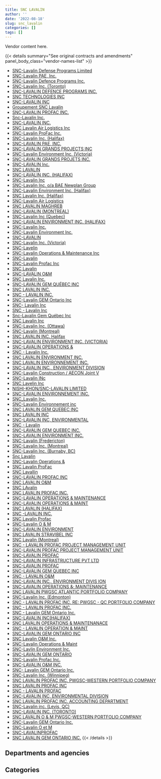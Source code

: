 ```yaml
---
title: SNC LAVALIN
author: ''
date: '2022-08-18'
slug: snc_lavalin
categories: []
tags: []
---
```


<script src="/rmarkdown-libs/htmlwidgets/htmlwidgets.js"></script>
<link href="/rmarkdown-libs/datatables-css/datatables-crosstalk.css" rel="stylesheet" />
<script src="/rmarkdown-libs/datatables-binding/datatables.js"></script>
<script src="/rmarkdown-libs/jquery/jquery-3.6.0.min.js"></script>
<link href="/rmarkdown-libs/dt-core-bootstrap/css/dataTables.bootstrap.min.css" rel="stylesheet" />
<link href="/rmarkdown-libs/dt-core-bootstrap/css/dataTables.bootstrap.extra.css" rel="stylesheet" />
<script src="/rmarkdown-libs/dt-core-bootstrap/js/jquery.dataTables.min.js"></script>
<script src="/rmarkdown-libs/dt-core-bootstrap/js/dataTables.bootstrap.min.js"></script>
<link href="/rmarkdown-libs/crosstalk/css/crosstalk.min.css" rel="stylesheet" />
<script src="/rmarkdown-libs/crosstalk/js/crosstalk.min.js"></script>
<script src="/rmarkdown-libs/htmlwidgets/htmlwidgets.js"></script>
<link href="/rmarkdown-libs/datatables-css/datatables-crosstalk.css" rel="stylesheet" />
<script src="/rmarkdown-libs/datatables-binding/datatables.js"></script>
<script src="/rmarkdown-libs/jquery/jquery-3.6.0.min.js"></script>
<link href="/rmarkdown-libs/dt-core-bootstrap/css/dataTables.bootstrap.min.css" rel="stylesheet" />
<link href="/rmarkdown-libs/dt-core-bootstrap/css/dataTables.bootstrap.extra.css" rel="stylesheet" />
<script src="/rmarkdown-libs/dt-core-bootstrap/js/jquery.dataTables.min.js"></script>
<script src="/rmarkdown-libs/dt-core-bootstrap/js/dataTables.bootstrap.min.js"></script>
<link href="/rmarkdown-libs/crosstalk/css/crosstalk.min.css" rel="stylesheet" />
<script src="/rmarkdown-libs/crosstalk/js/crosstalk.min.js"></script>

Vendor content here.

{{< details summary="See original contracts and amendments" panel_body_class="vendor-names-list" >}}
- [SNC-Lavalin Defense Programs Limited](https://search.open.canada.ca/en/ct/?sort=contract_value_f%20desc&page=1&search_text=%22SNC-Lavalin%20Defense%20Programs%20Limited%22)
- [SNC-Lavalin PAE, Inc.](https://search.open.canada.ca/en/ct/?sort=contract_value_f%20desc&page=1&search_text=%22SNC-Lavalin%20PAE%2c%20Inc.%22)
- [SNC-Lavalin Defence Programs Inc.](https://search.open.canada.ca/en/ct/?sort=contract_value_f%20desc&page=1&search_text=%22SNC-Lavalin%20Defence%20Programs%20Inc.%22)
- [SNC-Lavalin Inc. (Toronto)](https://search.open.canada.ca/en/ct/?sort=contract_value_f%20desc&page=1&search_text=%22SNC-Lavalin%20Inc.%20%28Toronto%29%22)
- [SNC-LAVALIN DEFENCE PROGRAMS INC.](https://search.open.canada.ca/en/ct/?sort=contract_value_f%20desc&page=1&search_text=%22SNC-LAVALIN%20DEFENCE%20PROGRAMS%20INC.%22)
- [SNC TECHNOLOGIES INC](https://search.open.canada.ca/en/ct/?sort=contract_value_f%20desc&page=1&search_text=%22SNC%20TECHNOLOGIES%20INC%22)
- [SNC-LAVALIN INC](https://search.open.canada.ca/en/ct/?sort=contract_value_f%20desc&page=1&search_text=%22SNC-LAVALIN%20INC%22)
- [Groupement SNC Lavalin](https://search.open.canada.ca/en/ct/?sort=contract_value_f%20desc&page=1&search_text=%22Groupement%20SNC%20Lavalin%22)
- [SNC-LAVALIN PROFAC INC.](https://search.open.canada.ca/en/ct/?sort=contract_value_f%20desc&page=1&search_text=%22SNC-LAVALIN%20PROFAC%20INC.%22)
- [Snc-Lavalin Inc.](https://search.open.canada.ca/en/ct/?sort=contract_value_f%20desc&page=1&search_text=%22Snc-Lavalin%20Inc.%22)
- [SNC-LAVALIN INC.](https://search.open.canada.ca/en/ct/?sort=contract_value_f%20desc&page=1&search_text=%22SNC-LAVALIN%20INC.%22)
- [SNC Lavalin Air Logistics Inc](https://search.open.canada.ca/en/ct/?sort=contract_value_f%20desc&page=1&search_text=%22SNC%20Lavalin%20Air%20Logistics%20Inc%22)
- [SNC-Lavalin ProFac Inc.](https://search.open.canada.ca/en/ct/?sort=contract_value_f%20desc&page=1&search_text=%22SNC-Lavalin%20ProFac%20Inc.%22)
- [SNC-Lavalin Inc. (Halifax)](https://search.open.canada.ca/en/ct/?sort=contract_value_f%20desc&page=1&search_text=%22SNC-Lavalin%20Inc.%20%28Halifax%29%22)
- [SNC-LAVALIN PAE, INC.](https://search.open.canada.ca/en/ct/?sort=contract_value_f%20desc&page=1&search_text=%22SNC-LAVALIN%20PAE%2c%20INC.%22)
- [SNC-LAVALIN GRANDS PROJECTS INC](https://search.open.canada.ca/en/ct/?sort=contract_value_f%20desc&page=1&search_text=%22SNC-LAVALIN%20GRANDS%20PROJECTS%20INC%22)
- [SNC-Lavalin Environment Inc. (Victoria)](https://search.open.canada.ca/en/ct/?sort=contract_value_f%20desc&page=1&search_text=%22SNC-Lavalin%20Environment%20Inc.%20%20%28Victoria%29%22)
- [SNC-LAVALIN GRANDS PROJETS INC.](https://search.open.canada.ca/en/ct/?sort=contract_value_f%20desc&page=1&search_text=%22SNC-LAVALIN%20GRANDS%20PROJETS%20INC.%22)
- [SNC-LAVALIN Inc.](https://search.open.canada.ca/en/ct/?sort=contract_value_f%20desc&page=1&search_text=%22SNC-LAVALIN%20Inc.%22)
- [SNC LAVALIN](https://search.open.canada.ca/en/ct/?sort=contract_value_f%20desc&page=1&search_text=%22SNC%20LAVALIN%22)
- [SNC-LAVALIN INC. (HALIFAX)](https://search.open.canada.ca/en/ct/?sort=contract_value_f%20desc&page=1&search_text=%22SNC-LAVALIN%20INC.%20%28HALIFAX%29%22)
- [SNC-Lavalin Inc](https://search.open.canada.ca/en/ct/?sort=contract_value_f%20desc&page=1&search_text=%22SNC-Lavalin%20Inc%22)
- [SNC-Lavalin Inc. o/a BAE Newplan Group](https://search.open.canada.ca/en/ct/?sort=contract_value_f%20desc&page=1&search_text=%22SNC-Lavalin%20Inc.%20o%2fa%20BAE%20Newplan%20Group%22)
- [SNC-Lavalin Environment Inc. (Halifax)](https://search.open.canada.ca/en/ct/?sort=contract_value_f%20desc&page=1&search_text=%22SNC-Lavalin%20Environment%20Inc.%20%28Halifax%29%22)
- [SNC Lavalin Inc. (Halifax)](https://search.open.canada.ca/en/ct/?sort=contract_value_f%20desc&page=1&search_text=%22SNC%20Lavalin%20Inc.%20%28Halifax%29%22)
- [SNC-Lavalin Air Logistics](https://search.open.canada.ca/en/ct/?sort=contract_value_f%20desc&page=1&search_text=%22SNC-Lavalin%20Air%20Logistics%22)
- [SNC LAVALIN MAGHREB](https://search.open.canada.ca/en/ct/?sort=contract_value_f%20desc&page=1&search_text=%22SNC%20LAVALIN%20MAGHREB%22)
- [SNC-LAVALIN (MONTREAL)](https://search.open.canada.ca/en/ct/?sort=contract_value_f%20desc&page=1&search_text=%22SNC-LAVALIN%20%28MONTREAL%29%22)
- [SNC-Lavalin Inc (Quebec)](https://search.open.canada.ca/en/ct/?sort=contract_value_f%20desc&page=1&search_text=%22SNC-Lavalin%20Inc%20%28Quebec%29%22)
- [SNC-LAVALIN ENVIRONMENT INC. (HALIFAX)](https://search.open.canada.ca/en/ct/?sort=contract_value_f%20desc&page=1&search_text=%22SNC-LAVALIN%20ENVIRONMENT%20INC.%20%28HALIFAX%29%22)
- [SNC-Lavalin Inc.](https://search.open.canada.ca/en/ct/?sort=contract_value_f%20desc&page=1&search_text=%22SNC-Lavalin%20Inc.%22)
- [SNC-Lavalin Environment Inc.](https://search.open.canada.ca/en/ct/?sort=contract_value_f%20desc&page=1&search_text=%22SNC-Lavalin%20Environment%20Inc.%22)
- [SNC-LAVALIN](https://search.open.canada.ca/en/ct/?sort=contract_value_f%20desc&page=1&search_text=%22SNC-LAVALIN%22)
- [SNC-Lavalin Inc. (Victoria)](https://search.open.canada.ca/en/ct/?sort=contract_value_f%20desc&page=1&search_text=%22SNC-Lavalin%20Inc.%20%20%28Victoria%29%22)
- [SNC-Lavelin](https://search.open.canada.ca/en/ct/?sort=contract_value_f%20desc&page=1&search_text=%22SNC-Lavelin%22)
- [SNC-Lavalin Operations & Maintenance Inc](https://search.open.canada.ca/en/ct/?sort=contract_value_f%20desc&page=1&search_text=%22SNC-Lavalin%20Operations%20%26%20Maintenance%20Inc%22)
- [SNC-Lavalin](https://search.open.canada.ca/en/ct/?sort=contract_value_f%20desc&page=1&search_text=%22SNC-Lavalin%22)
- [SNC-Lavalin Profac Inc](https://search.open.canada.ca/en/ct/?sort=contract_value_f%20desc&page=1&search_text=%22SNC-Lavalin%20Profac%20Inc%22)
- [SNC Lavalin](https://search.open.canada.ca/en/ct/?sort=contract_value_f%20desc&page=1&search_text=%22SNC%20Lavalin%22)
- [SNC-LAVALIN O&M](https://search.open.canada.ca/en/ct/?sort=contract_value_f%20desc&page=1&search_text=%22SNC-LAVALIN%20O%26M%22)
- [SNC Lavalin Inc.](https://search.open.canada.ca/en/ct/?sort=contract_value_f%20desc&page=1&search_text=%22SNC%20Lavalin%20Inc.%22)
- [SNC-LAVALIN GEM QUÉBEC INC](https://search.open.canada.ca/en/ct/?sort=contract_value_f%20desc&page=1&search_text=%22SNC-LAVALIN%20GEM%20QU%c3%89BEC%20INC%22)
- [SNC LAVALIN INC.](https://search.open.canada.ca/en/ct/?sort=contract_value_f%20desc&page=1&search_text=%22SNC%20LAVALIN%20INC.%22)
- [SNC - LAVALIN INC.](https://search.open.canada.ca/en/ct/?sort=contract_value_f%20desc&page=1&search_text=%22SNC%20-%20LAVALIN%20INC.%22)
- [SNC-Lavalin GEM Ontario Inc](https://search.open.canada.ca/en/ct/?sort=contract_value_f%20desc&page=1&search_text=%22SNC-Lavalin%20GEM%20Ontario%20Inc%22)
- [SNC- Lavalin Inc](https://search.open.canada.ca/en/ct/?sort=contract_value_f%20desc&page=1&search_text=%22SNC-%20Lavalin%20Inc%22)
- [SNC - Lavalin Inc](https://search.open.canada.ca/en/ct/?sort=contract_value_f%20desc&page=1&search_text=%22SNC%20-%20Lavalin%20Inc%22)
- [Snc-Lavalin Gem Québec Inc](https://search.open.canada.ca/en/ct/?sort=contract_value_f%20desc&page=1&search_text=%22Snc-Lavalin%20Gem%20Qu%c3%a9bec%20Inc%22)
- [SNC Lavalin Inc](https://search.open.canada.ca/en/ct/?sort=contract_value_f%20desc&page=1&search_text=%22SNC%20Lavalin%20Inc%22)
- [SNC-Lavalin Inc. (Ottawa)](https://search.open.canada.ca/en/ct/?sort=contract_value_f%20desc&page=1&search_text=%22SNC-Lavalin%20Inc.%20%28Ottawa%29%22)
- [SNC-Lavalin (Montreal)](https://search.open.canada.ca/en/ct/?sort=contract_value_f%20desc&page=1&search_text=%22SNC-Lavalin%20%28Montreal%29%22)
- [SNC LAVALIN INC. Halifax](https://search.open.canada.ca/en/ct/?sort=contract_value_f%20desc&page=1&search_text=%22SNC%20LAVALIN%20INC.%20Halifax%22)
- [SNC-LAVALIN ENVIRONMENT INC. (VICTORIA)](https://search.open.canada.ca/en/ct/?sort=contract_value_f%20desc&page=1&search_text=%22SNC-LAVALIN%20ENVIRONMENT%20INC.%20%20%28VICTORIA%29%22)
- [SNC-LAVALIN OPERATIONS &](https://search.open.canada.ca/en/ct/?sort=contract_value_f%20desc&page=1&search_text=%22SNC-LAVALIN%20OPERATIONS%20%26%22)
- [SNC - Lavalin Inc.](https://search.open.canada.ca/en/ct/?sort=contract_value_f%20desc&page=1&search_text=%22SNC%20-%20Lavalin%20Inc.%22)
- [SNC LAVALIN ENVIRONMENT INC.](https://search.open.canada.ca/en/ct/?sort=contract_value_f%20desc&page=1&search_text=%22SNC%20LAVALIN%20ENVIRONMENT%20INC.%22)
- [SNC LAVALIN ENVIRONNEMENT INC.](https://search.open.canada.ca/en/ct/?sort=contract_value_f%20desc&page=1&search_text=%22SNC%20LAVALIN%20ENVIRONNEMENT%20INC.%22)
- [SNC-LAVALIN INC., ENVIRONMENT DIVISION](https://search.open.canada.ca/en/ct/?sort=contract_value_f%20desc&page=1&search_text=%22SNC-LAVALIN%20INC.%2c%20ENVIRONMENT%20DIVISION%22)
- [SNC-Lavalin Construction / AECON Joint V](https://search.open.canada.ca/en/ct/?sort=contract_value_f%20desc&page=1&search_text=%22SNC-Lavalin%20Construction%20%2f%20AECON%20Joint%20V%22)
- [SNC-Lavalin INc](https://search.open.canada.ca/en/ct/?sort=contract_value_f%20desc&page=1&search_text=%22SNC-Lavalin%20INc%22)
- [SNC Lavelin Inc](https://search.open.canada.ca/en/ct/?sort=contract_value_f%20desc&page=1&search_text=%22SNC%20Lavelin%20Inc%22)
- [NISHI-KHON/SNC-LAVALIN LIMITED](https://search.open.canada.ca/en/ct/?sort=contract_value_f%20desc&page=1&search_text=%22NISHI-KHON%2fSNC-LAVALIN%20LIMITED%22)
- [SNC-LAVALIN ENVIRONNEMENT INC.](https://search.open.canada.ca/en/ct/?sort=contract_value_f%20desc&page=1&search_text=%22SNC-LAVALIN%20ENVIRONNEMENT%20INC.%22)
- [SNC_Lavalin Inc.](https://search.open.canada.ca/en/ct/?sort=contract_value_f%20desc&page=1&search_text=%22SNC_Lavalin%20Inc.%22)
- [SNC-Lavalin Environnement inc](https://search.open.canada.ca/en/ct/?sort=contract_value_f%20desc&page=1&search_text=%22SNC-Lavalin%20Environnement%20inc%22)
- [SNC LAVALIN GEM QUEBEC INC](https://search.open.canada.ca/en/ct/?sort=contract_value_f%20desc&page=1&search_text=%22SNC%20LAVALIN%20GEM%20QUEBEC%20INC%22)
- [SNC LAVALIN INC](https://search.open.canada.ca/en/ct/?sort=contract_value_f%20desc&page=1&search_text=%22SNC%20LAVALIN%20INC%22)
- [SNC-LAVALIN INC, ENVIRONMENTAL](https://search.open.canada.ca/en/ct/?sort=contract_value_f%20desc&page=1&search_text=%22SNC-LAVALIN%20INC%2c%20ENVIRONMENTAL%22)
- [SNC - Lavalin](https://search.open.canada.ca/en/ct/?sort=contract_value_f%20desc&page=1&search_text=%22SNC%20-%20Lavalin%22)
- [SNC-LAVALIN GEM QUEBEC INC.](https://search.open.canada.ca/en/ct/?sort=contract_value_f%20desc&page=1&search_text=%22SNC-LAVALIN%20GEM%20QUEBEC%20INC.%22)
- [SNC-LAVALIN ENVIRONMENT INC.](https://search.open.canada.ca/en/ct/?sort=contract_value_f%20desc&page=1&search_text=%22SNC-LAVALIN%20ENVIRONMENT%20INC.%22)
- [SNC-Lavalin (Fredericton)](https://search.open.canada.ca/en/ct/?sort=contract_value_f%20desc&page=1&search_text=%22SNC-Lavalin%20%28Fredericton%29%22)
- [SNC-Lavalin Inc. (Montreal)](https://search.open.canada.ca/en/ct/?sort=contract_value_f%20desc&page=1&search_text=%22SNC-Lavalin%20Inc.%20%28Montreal%29%22)
- [SNC-Lavalin Inc. (Burnaby, BC)](https://search.open.canada.ca/en/ct/?sort=contract_value_f%20desc&page=1&search_text=%22SNC-Lavalin%20Inc.%20%28Burnaby%2c%20BC%29%22)
- [Snc Lavalin](https://search.open.canada.ca/en/ct/?sort=contract_value_f%20desc&page=1&search_text=%22Snc%20Lavalin%22)
- [SNC-Lavalin Operations &](https://search.open.canada.ca/en/ct/?sort=contract_value_f%20desc&page=1&search_text=%22SNC-Lavalin%20Operations%20%26%22)
- [SNC Lavalin ProFac](https://search.open.canada.ca/en/ct/?sort=contract_value_f%20desc&page=1&search_text=%22SNC%20Lavalin%20ProFac%22)
- [SNC Lavallin](https://search.open.canada.ca/en/ct/?sort=contract_value_f%20desc&page=1&search_text=%22SNC%20Lavallin%22)
- [SNC-LAVALIN PROFAC INC](https://search.open.canada.ca/en/ct/?sort=contract_value_f%20desc&page=1&search_text=%22SNC-LAVALIN%20PROFAC%20INC%22)
- [SNC LAVALIN O&M](https://search.open.canada.ca/en/ct/?sort=contract_value_f%20desc&page=1&search_text=%22SNC%20LAVALIN%20O%26M%22)
- [SNC LAvalin](https://search.open.canada.ca/en/ct/?sort=contract_value_f%20desc&page=1&search_text=%22SNC%20LAvalin%22)
- [SNC LAVALIN PROFAC INC.](https://search.open.canada.ca/en/ct/?sort=contract_value_f%20desc&page=1&search_text=%22SNC%20LAVALIN%20PROFAC%20INC.%22)
- [SNC-LAVALIN OPERATIONS & MAINTENANCE](https://search.open.canada.ca/en/ct/?sort=contract_value_f%20desc&page=1&search_text=%22SNC-LAVALIN%20OPERATIONS%20%26%20MAINTENANCE%22)
- [SNC-LAVALIN OPERATIONS & MAINT](https://search.open.canada.ca/en/ct/?sort=contract_value_f%20desc&page=1&search_text=%22SNC-LAVALIN%20OPERATIONS%20%26%20MAINT%22)
- [SNC LAVALIN (HALIFAX)](https://search.open.canada.ca/en/ct/?sort=contract_value_f%20desc&page=1&search_text=%22SNC%20LAVALIN%20%28HALIFAX%29%22)
- [SNC -LAVALIN INC.](https://search.open.canada.ca/en/ct/?sort=contract_value_f%20desc&page=1&search_text=%22SNC%20-LAVALIN%20INC.%22)
- [SNC Lavalin Profac](https://search.open.canada.ca/en/ct/?sort=contract_value_f%20desc&page=1&search_text=%22SNC%20Lavalin%20Profac%22)
- [SNC-Lavalin O & M](https://search.open.canada.ca/en/ct/?sort=contract_value_f%20desc&page=1&search_text=%22SNC-Lavalin%20O%20%26%20M%22)
- [SNC-LAVALIN ENVIRONMENT](https://search.open.canada.ca/en/ct/?sort=contract_value_f%20desc&page=1&search_text=%22SNC-LAVALIN%20ENVIRONMENT%22)
- [SNC LAVALIN STRAVIBEL INC](https://search.open.canada.ca/en/ct/?sort=contract_value_f%20desc&page=1&search_text=%22SNC%20LAVALIN%20STRAVIBEL%20INC%22)
- [SNC Lavalin (Montreal)](https://search.open.canada.ca/en/ct/?sort=contract_value_f%20desc&page=1&search_text=%22SNC%20Lavalin%20%28Montreal%29%22)
- [SNC - LAVALIN PROFAC PROJECT MANAGEMENT UNIT](https://search.open.canada.ca/en/ct/?sort=contract_value_f%20desc&page=1&search_text=%22SNC%20-%20LAVALIN%20PROFAC%20PROJECT%20MANAGEMENT%20UNIT%22)
- [SNC-LAVALIN PROFAC PROJECT MANAGEMENT UNIT](https://search.open.canada.ca/en/ct/?sort=contract_value_f%20desc&page=1&search_text=%22SNC-LAVALIN%20%20PROFAC%20PROJECT%20MANAGEMENT%20UNIT%22)
- [SNC-LAVALIN PROFAC](https://search.open.canada.ca/en/ct/?sort=contract_value_f%20desc&page=1&search_text=%22SNC-LAVALIN%20PROFAC%22)
- [SNC-LAVALIN INFRASTRUCTURE PVT LTD](https://search.open.canada.ca/en/ct/?sort=contract_value_f%20desc&page=1&search_text=%22SNC-LAVALIN%20INFRASTRUCTURE%20PVT%20LTD%22)
- [SNC-LAVALIN PROFAC](https://search.open.canada.ca/en/ct/?sort=contract_value_f%20desc&page=1&search_text=%22SNC-LAVALIN%20%20PROFAC%22)
- [SNC-LAVALIN GEM QUEBEC INC](https://search.open.canada.ca/en/ct/?sort=contract_value_f%20desc&page=1&search_text=%22SNC-LAVALIN%20GEM%20QUEBEC%20INC%22)
- [SNC - LAVALIN O&M](https://search.open.canada.ca/en/ct/?sort=contract_value_f%20desc&page=1&search_text=%22SNC%20-%20LAVALIN%20O%26M%22)
- [SNC-LAVALIN INC., ENVIRONMENT DIVIS ION](https://search.open.canada.ca/en/ct/?sort=contract_value_f%20desc&page=1&search_text=%22SNC-LAVALIN%20INC.%2c%20ENVIRONMENT%20DIVIS%20ION%22)
- [SNC-LAVALIN OPERATIONS &; MAINTENANCE](https://search.open.canada.ca/en/ct/?sort=contract_value_f%20desc&page=1&search_text=%22SNC-LAVALIN%20OPERATIONS%20%26%3b%20MAINTENANCE%22)
- [SNC LAVALIN PWGSC ATLANTIC PORTFOLIO COMPANY](https://search.open.canada.ca/en/ct/?sort=contract_value_f%20desc&page=1&search_text=%22SNC%20LAVALIN%20PWGSC%20ATLANTIC%20PORTFOLIO%20COMPANY%22)
- [SNC-Lavalin Inc. (Edmonton)](https://search.open.canada.ca/en/ct/?sort=contract_value_f%20desc&page=1&search_text=%22SNC-Lavalin%20Inc.%20%28Edmonton%29%22)
- [SNC - LAVALIN PROFAC INC. RE: PWGSC - QC PORTFOLIO COMPANY](https://search.open.canada.ca/en/ct/?sort=contract_value_f%20desc&page=1&search_text=%22SNC%20-%20LAVALIN%20PROFAC%20INC.%20RE%3a%20PWGSC%20-%20QC%20PORTFOLIO%20COMPANY%22)
- [SNC - LAVALIN PROFAC INC.](https://search.open.canada.ca/en/ct/?sort=contract_value_f%20desc&page=1&search_text=%22SNC%20-%20LAVALIN%20PROFAC%20INC.%22)
- [SNC - Lavalin GEM Ontario Inc.](https://search.open.canada.ca/en/ct/?sort=contract_value_f%20desc&page=1&search_text=%22SNC%20-%20Lavalin%20GEM%20Ontario%20Inc.%22)
- [SNC-LAVALIN INC(HALIFAX)](https://search.open.canada.ca/en/ct/?sort=contract_value_f%20desc&page=1&search_text=%22SNC-LAVALIN%20INC%28HALIFAX%29%22)
- [SNC LAVALIN OPERATIONS & MAINTENANACE](https://search.open.canada.ca/en/ct/?sort=contract_value_f%20desc&page=1&search_text=%22SNC%20LAVALIN%20OPERATIONS%20%26%20MAINTENANACE%22)
- [SNC - LAVALIN OPERATION & MAINT](https://search.open.canada.ca/en/ct/?sort=contract_value_f%20desc&page=1&search_text=%22SNC%20-%20LAVALIN%20OPERATION%20%26%20MAINT%22)
- [SNC-LAVALIN GEM ONTARIO INC](https://search.open.canada.ca/en/ct/?sort=contract_value_f%20desc&page=1&search_text=%22SNC-LAVALIN%20GEM%20ONTARIO%20INC%22)
- [SNC Lavalin O&M Inc.](https://search.open.canada.ca/en/ct/?sort=contract_value_f%20desc&page=1&search_text=%22SNC%20Lavalin%20O%26M%20Inc.%22)
- [SNC-Lavalin Operations & Maint](https://search.open.canada.ca/en/ct/?sort=contract_value_f%20desc&page=1&search_text=%22SNC-Lavalin%20Operations%20%26%20Maint%22)
- [SNC-Lavlin Environment Inc.](https://search.open.canada.ca/en/ct/?sort=contract_value_f%20desc&page=1&search_text=%22SNC-Lavlin%20Environment%20Inc.%22)
- [SNC-LAVALIN GEM ONTARIO](https://search.open.canada.ca/en/ct/?sort=contract_value_f%20desc&page=1&search_text=%22SNC-LAVALIN%20GEM%20ONTARIO%22)
- [SNC-Lavalin Profac Inc.](https://search.open.canada.ca/en/ct/?sort=contract_value_f%20desc&page=1&search_text=%22SNC-Lavalin%20Profac%20Inc.%22)
- [SNC-LAVALIN O&M INC.](https://search.open.canada.ca/en/ct/?sort=contract_value_f%20desc&page=1&search_text=%22SNC-LAVALIN%20O%26M%20INC.%22)
- [SNC- Lavalin GEM Ontario Inc.](https://search.open.canada.ca/en/ct/?sort=contract_value_f%20desc&page=1&search_text=%22SNC-%20Lavalin%20%20GEM%20Ontario%20Inc.%22)
- [SNC-Lavalin Inc. (Winnipeg)](https://search.open.canada.ca/en/ct/?sort=contract_value_f%20desc&page=1&search_text=%22SNC-Lavalin%20Inc.%20%28Winnipeg%29%22)
- [SNC LAVALIN PROFAC INC. PWGSC-WESTERN PORTFOLIO COMPANY](https://search.open.canada.ca/en/ct/?sort=contract_value_f%20desc&page=1&search_text=%22SNC%20LAVALIN%20PROFAC%20INC.%20PWGSC-WESTERN%20PORTFOLIO%20COMPANY%22)
- [SNC LAVALIN PROFAC INC](https://search.open.canada.ca/en/ct/?sort=contract_value_f%20desc&page=1&search_text=%22SNC%20LAVALIN%20PROFAC%20INC%22)
- [SNC - LAVALIN PROFAC](https://search.open.canada.ca/en/ct/?sort=contract_value_f%20desc&page=1&search_text=%22SNC%20-%20LAVALIN%20PROFAC%22)
- [SNC-LAVALIN INC, ENVIRONMENTAL DIVISION](https://search.open.canada.ca/en/ct/?sort=contract_value_f%20desc&page=1&search_text=%22SNC-LAVALIN%20INC%2c%20ENVIRONMENTAL%20DIVISION%22)
- [SNC LAVALIN PROFAC INC. ACCOUNTING DEPARTMENT](https://search.open.canada.ca/en/ct/?sort=contract_value_f%20desc&page=1&search_text=%22SNC%20LAVALIN%20PROFAC%20INC.%20ACCOUNTING%20DEPARTMENT%22)
- [SNC-Lavalin inc. (Levis, QC)](https://search.open.canada.ca/en/ct/?sort=contract_value_f%20desc&page=1&search_text=%22SNC-Lavalin%20inc.%20%28Levis%2c%20QC%29%22)
- [SNC-LAVALIN INC. (TORONTO)](https://search.open.canada.ca/en/ct/?sort=contract_value_f%20desc&page=1&search_text=%22SNC-LAVALIN%20INC.%20%28TORONTO%29%22)
- [SNC LAVALIN O & M PWGSC-WESTERN PORTFOLIO COMPANY](https://search.open.canada.ca/en/ct/?sort=contract_value_f%20desc&page=1&search_text=%22SNC%20LAVALIN%20O%20%26%20M%20PWGSC-WESTERN%20PORTFOLIO%20COMPANY%22)
- [SNC-Lavalin GEM Ontario Inc.](https://search.open.canada.ca/en/ct/?sort=contract_value_f%20desc&page=1&search_text=%22SNC-Lavalin%20GEM%20Ontario%20Inc.%22)
- [SNC-Lavalin O et M](https://search.open.canada.ca/en/ct/?sort=contract_value_f%20desc&page=1&search_text=%22SNC-Lavalin%20O%20et%20M%22)
- [SNC-LAVALINPROFAC](https://search.open.canada.ca/en/ct/?sort=contract_value_f%20desc&page=1&search_text=%22SNC-LAVALINPROFAC%22)
- [SNC LAVALIN GEM ONTARIO INC.](https://search.open.canada.ca/en/ct/?sort=contract_value_f%20desc&page=1&search_text=%22SNC%20LAVALIN%20GEM%20ONTARIO%20INC.%22)
{{< /details >}}

## Departments and agencies

<div id="htmlwidget-1" style="width:100%;height:auto;" class="datatables html-widget"></div>
<script type="application/json" data-for="htmlwidget-1">{"x":{"style":"bootstrap","filter":"none","vertical":false,"data":[["<a href=\"/departments/aafc-aac/\">Agriculture and Agri-Food Canada<\/a>","<a href=\"/departments/aandc-aadnc/\">Crown-Indigenous Relations and Northern Affairs Canada<\/a>","<a href=\"/departments/cer-rec/\">Canada Energy Regulator<\/a>","<a href=\"/departments/csc-scc/\">Correctional Service of Canada<\/a>","<a href=\"/departments/dfatd-maecd/\">Global Affairs Canada<\/a>","<a href=\"/departments/dfo-mpo/\">Fisheries and Oceans Canada<\/a>","<a href=\"/departments/dnd-mdn/\">National Defence<\/a>","<a href=\"/departments/ec/\">Environment and Climate Change Canada<\/a>","<a href=\"/departments/ic/\">Innovation, Science and Economic Development Canada<\/a>","<a href=\"/departments/isc-sac/\">Indigenous Services Canada<\/a>","<a href=\"/departments/nrc-cnrc/\">National Research Council Canada<\/a>","<a href=\"/departments/nrcan-rncan/\">Natural Resources Canada<\/a>","<a href=\"/departments/pc/\">Parks Canada<\/a>","<a href=\"/departments/pwgsc-tpsgc/\">Public Services and Procurement Canada<\/a>","<a href=\"/departments/rcmp-grc/\">Royal Canadian Mounted Police<\/a>","<a href=\"/departments/tc/\">Transport Canada<\/a>"],[null,497767.85,47796.53,null,null,361248.54,153843677.26,null,14474.46,60065.88,1252446.03,null,2965161.1,14826365.35,null,13198.4],[null,113326.93,47411.52,16950,null,279288.07,95892343.98,392711.09,26477.36,76370.6,486111.38,0,3072897.05,15315367.89,31500,334376.66],[11772.87,340809.74,21721.3,10229.62,43945.7,2486427.59,66092220.85,1496019.71,37860.43,53150.32,491672.08,0,2836191.63,13889114.47,null,176304.07],[null,370845.07,16320.65,null,153662.72,243447.47,66609604.46,1417783.11,69407.42,null,79969.2,0,1929511.3,14837632.39,24373.66,227889.47]],"container":"<table class=\"table table-striped table-hover row-border order-column display\">\n  <thead>\n    <tr>\n      <th>Department<\/th>\n      <th>2017-2018<\/th>\n      <th>2018-2019<\/th>\n      <th>2019-2020<\/th>\n      <th>2020-2021<\/th>\n    <\/tr>\n  <\/thead>\n<\/table>","options":{"order":[[4,"desc"]],"pageLength":10,"autoWidth":true,"columnDefs":[{"targets":1,"render":"function(data, type, row, meta) {\n    return type !== 'display' ? data : DTWidget.formatCurrency(data, \"$\", 2, 3, \",\", \".\", true, null);\n  }"},{"targets":2,"render":"function(data, type, row, meta) {\n    return type !== 'display' ? data : DTWidget.formatCurrency(data, \"$\", 2, 3, \",\", \".\", true, null);\n  }"},{"targets":3,"render":"function(data, type, row, meta) {\n    return type !== 'display' ? data : DTWidget.formatCurrency(data, \"$\", 2, 3, \",\", \".\", true, null);\n  }"},{"targets":4,"render":"function(data, type, row, meta) {\n    return type !== 'display' ? data : DTWidget.formatCurrency(data, \"$\", 2, 3, \",\", \".\", true, null);\n  }"},{"width":"16%","targets":[1,2,3,4]},{"className":"dt-right","targets":[1,2,3,4]}],"orderClasses":false}},"evals":["options.columnDefs.0.render","options.columnDefs.1.render","options.columnDefs.2.render","options.columnDefs.3.render"],"jsHooks":[]}</script>

## Categories

<div id="htmlwidget-2" style="width:100%;height:auto;" class="datatables html-widget"></div>
<script type="application/json" data-for="htmlwidget-2">{"x":{"style":"bootstrap","filter":"none","vertical":false,"data":[["<a href=\"/categories/1_facilities_and_construction/\">Facilities and construction<\/a>","<a href=\"/categories/11_defence/\">Defence<\/a>","<a href=\"/categories/2_professional_services/\">Professional services<\/a>","<a href=\"/categories/3_information_technology/\">Information technology<\/a>","<a href=\"/categories/5_transportation_and_logistics/\">Transportation and logistics<\/a>","<a href=\"/categories/6_industrial_products_and_services/\">Industrial products and services<\/a>","<a href=\"/categories/8_security_and_protection/\">Security and protection<\/a>","<a href=\"/categories/9_human_capital/\">Human capital<\/a>"],[164165612.98,2824784.25,4701806.4,14122,null,0,2175875.77,null],[108010814.14,null,5968121.46,null,17724,14373.6,2074099.33,null],[81627174.38,null,6339174.62,null,21091.4,0,null,null],[78615520.05,null,7343299.07,null,10045.3,null,null,11582.5]],"container":"<table class=\"table table-striped table-hover row-border order-column display\">\n  <thead>\n    <tr>\n      <th>Category<\/th>\n      <th>2017-2018<\/th>\n      <th>2018-2019<\/th>\n      <th>2019-2020<\/th>\n      <th>2020-2021<\/th>\n    <\/tr>\n  <\/thead>\n<\/table>","options":{"order":[[4,"desc"]],"dom":"t","pageLength":30,"autoWidth":true,"columnDefs":[{"targets":1,"render":"function(data, type, row, meta) {\n    return type !== 'display' ? data : DTWidget.formatCurrency(data, \"$\", 2, 3, \",\", \".\", true, null);\n  }"},{"targets":2,"render":"function(data, type, row, meta) {\n    return type !== 'display' ? data : DTWidget.formatCurrency(data, \"$\", 2, 3, \",\", \".\", true, null);\n  }"},{"targets":3,"render":"function(data, type, row, meta) {\n    return type !== 'display' ? data : DTWidget.formatCurrency(data, \"$\", 2, 3, \",\", \".\", true, null);\n  }"},{"targets":4,"render":"function(data, type, row, meta) {\n    return type !== 'display' ? data : DTWidget.formatCurrency(data, \"$\", 2, 3, \",\", \".\", true, null);\n  }"},{"width":"16%","targets":[1,2,3,4]},{"className":"dt-right","targets":[1,2,3,4]}],"orderClasses":false,"lengthMenu":[10,25,30,50,100]}},"evals":["options.columnDefs.0.render","options.columnDefs.1.render","options.columnDefs.2.render","options.columnDefs.3.render"],"jsHooks":[]}</script>
